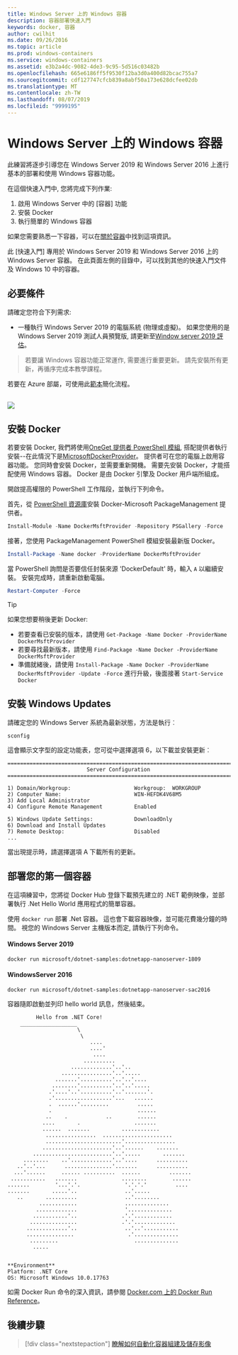 ```yaml
---
title: Windows Server 上的 Windows 容器
description: 容器部署快速入門
keywords: docker, 容器
author: cwilhit
ms.date: 09/26/2016
ms.topic: article
ms.prod: windows-containers
ms.service: windows-containers
ms.assetid: e3b2a4dc-9082-4de3-9c95-5d516c03482b
ms.openlocfilehash: 665e6186ff5f9530f12ba3d0a400d82bcac755a7
ms.sourcegitcommit: cdf127747cfcb839a8abf50a173e628dcfee02db
ms.translationtype: MT
ms.contentlocale: zh-TW
ms.lasthandoff: 08/07/2019
ms.locfileid: "9999195"
---
```

# <a name="windows-containers-on-windows-server"></a>Windows Server 上的 Windows 容器

此練習將逐步引導您在 Windows Server 2019 和 Windows Server 2016 上進行基本的部署和使用 Windows 容器功能。

在這個快速入門中, 您將完成下列作業:

1. 啟用 Windows Server 中的 [容器] 功能
2. 安裝 Docker
3. 執行簡單的 Windows 容器

如果您需要熟悉一下容器，可以在[關於容器](../about/index.md)中找到這項資訊。

此 [快速入門] 專用於 Windows Server 2019 和 Windows Server 2016 上的 Windows Server 容器。 在此頁面左側的目錄中，可以找到其他的快速入門文件及 Windows 10 中的容器。

## <a name="prerequisites"></a>必要條件

請確定您符合下列需求:
- 一種執行 Windows Server 2019 的電腦系統 (物理或虛擬)。 如果您使用的是 Windows Server 2019 測試人員預覽版, 請更新至[Window server 2019 評估](https://www.microsoft.com/evalcenter/evaluate-windows-server-2019 )。

> 若要讓 Windows 容器功能正常運作, 需要進行重要更新。 請先安裝所有更新，再循序完成本教學課程。

若要在 Azure 部屬，可使用此[範本](https://github.com/Microsoft/Virtualization-Documentation/tree/master/windows-server-container-tools/containers-azure-template)簡化流程。

<br/>
<a href="https://portal.azure.com/#create/Microsoft.Template/uri/https%3A%2F%2Fraw.githubusercontent.com%2FMicrosoft%2FVirtualization-Documentation%2Flive%2Fwindows-server-container-tools%2Fcontainers-azure-template%2Fazuredeploy.json" target="_blank">
    <img src="https://azuredeploy.net/deploybutton.png"/>
</a>


## <a name="install-docker"></a>安裝 Docker

若要安裝 Docker, 我們將使用[OneGet 提供者 PowerShell 模組](https://github.com/oneget/oneget), 搭配提供者執行安裝--在此情況下是[MicrosoftDockerProvider](https://github.com/OneGet/MicrosoftDockerProvider)。 提供者可在您的電腦上啟用容器功能。 您同時會安裝 Docker，並需要重新開機。 需要先安裝 Docker，才能搭配使用 Windows 容器。 Docker 是由 Docker 引擎及 Docker 用戶端所組成。

開啟提高權限的 PowerShell 工作階段，並執行下列命令。

首先，從 [PowerShell 資源庫](https://www.powershellgallery.com/packages/DockerMsftProvider)安裝 Docker-Microsoft PackageManagement 提供者。

```powershell
Install-Module -Name DockerMsftProvider -Repository PSGallery -Force
```

接著，您使用 PackageManagement PowerShell 模組安裝最新版 Docker。

```powershell
Install-Package -Name docker -ProviderName DockerMsftProvider
```

當 PowerShell 詢問是否要信任封裝來源 'DockerDefault' 時，輸入 `A` 以繼續安裝。 安裝完成時，請重新啟動電腦。

```powershell
Restart-Computer -Force
```

> [!TIP]
> 如果您想要稍後更新 Docker:
>  - 若要查看已安裝的版本，請使用 `Get-Package -Name Docker -ProviderName DockerMsftProvider`
>  - 若要尋找最新版本，請使用 `Find-Package -Name Docker -ProviderName DockerMsftProvider`
>  - 準備就緒後，請使用 `Install-Package -Name Docker -ProviderName DockerMsftProvider -Update -Force` 進行升級，後面接著 `Start-Service Docker`

## <a name="install-windows-updates"></a>安裝 Windows Updates

請確定您的 Windows Server 系統為最新狀態，方法是執行︰

```console
sconfig
```

這會顯示文字型的設定功能表，您可從中選擇選項 6，以下載並安裝更新︰

```console
===============================================================================
                         Server Configuration
===============================================================================

1) Domain/Workgroup:                    Workgroup:  WORKGROUP
2) Computer Name:                       WIN-HEFDK4V68M5
3) Add Local Administrator
4) Configure Remote Management          Enabled

5) Windows Update Settings:             DownloadOnly
6) Download and Install Updates
7) Remote Desktop:                      Disabled
...
```

當出現提示時，請選擇選項 A 下載所有的更新。

## <a name="deploy-your-first-container"></a>部署您的第一個容器

在這項練習中，您將從 Docker Hub 登錄下載預先建立的 .NET 範例映像，並部署執行 .Net Hello World 應用程式的簡單容器。  

使用 `docker run` 部署 .Net 容器。 這也會下載容器映像，並可能花費幾分鐘的時間。 視您的 Windows Server 主機版本而定, 請執行下列命令。

#### <a name="windows-server-2019"></a>Windows Server 2019

```console
docker run microsoft/dotnet-samples:dotnetapp-nanoserver-1809
```

#### <a name="windows-server-2016"></a>WindowsServer 2016

```console
docker run microsoft/dotnet-samples:dotnetapp-nanoserver-sac2016
```

容器隨即啟動並列印 hello world 訊息，然後結束。

```console
         Hello from .NET Core!
    __________________
                      \
                       \
                          ....
                          ....'
                           ....
                        ..........
                    .............'..'..
                 ................'..'.....
               .......'..........'..'..'....
              ........'..........'..'..'.....
             .'....'..'..........'..'.......'.
             .'..................'...   ......
             .  ......'.........         .....
             .                           ......
            ..    .            ..        ......
           ....       .                 .......
           ......  .......          ............
            ................  ......................
            ........................'................
           ......................'..'......    .......
        .........................'..'.....       .......
     ........    ..'.............'..'....      ..........
   ..'..'...      ...............'.......      ..........
  ...'......     ...... ..........  ......         .......
 ...........   .......              ........        ......
.......        '...'.'.              '.'.'.'         ....
.......       .....'..               ..'.....
   ..       ..........               ..'........
          ............               ..............
         .............               '..............
        ...........'..              .'.'............
       ...............              .'.'.............
      .............'..               ..'..'...........
      ...............                 .'..............
       .........                        ..............
        .....


**Environment**
Platform: .NET Core
OS: Microsoft Windows 10.0.17763
```

如需 Docker Run 命令的深入資訊，請參閱 [Docker.com 上的 Docker Run Reference](https://docs.docker.com/engine/reference/run/)。

## <a name="next-steps"></a>後續步驟

> [!div class="nextstepaction"]
> [瞭解如何自動化容器組建及儲存影像](./quick-start-images.md)
